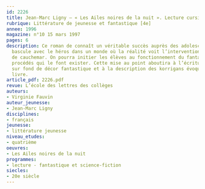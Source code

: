 ```yaml
---
id: 2226
title: Jean-Marc Ligny – « Les Ailes noires de la nuit ». Lecture cursive 
rubrique: Littérature de jeunesse et fantastique [4e]
annee: 1996
magazine: n°10 15 mars 1997
pages: 6
description: Ce roman de connaît un véritable succès auprès des adolescents. Le lecteur
  bascule avec le héros dans un monde où la réalité voit l’intervention de créatures
  de cauchemar. On pourra initier les élèves au fonctionnement du fantastique et aux
  procédés qui le font exister. Cette mise au point aboutira à l’écriture de textes
  sur fond de décor fantastique et à la description des korrigans évoqués dans le
  livre.
article_pdf: 2226.pdf
revue: L’école des lettres des collèges
auteurs:
- Virginie Fauvin
auteur_jeunesse:
- Jean-Marc Ligny
disciplines:
- français
jeunesse:
- littérature jeunesse
niveau_etudes:
- quatrième
oeuvres:
- Les Ailes noires de la nuit
programmes:
- lecture - fantastique et science-fiction
siecles:
- 20e siècle
---
```

